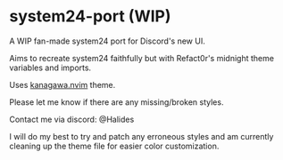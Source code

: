 # system24-port (WIP)

A WIP fan-made system24 port for Discord's new UI. 

Aims to recreate system24 faithfully but with Refact0r's midnight theme variables and imports.

Uses [kanagawa.nvim](https://github.com/rebelot/kanagawa.nvim/tree/master) theme.

Please let me know if there are any missing/broken styles.

Contact me via discord: @Halides

I will do my best to try and patch any erroneous styles and am currently cleaning up the theme file for easier color customization.
